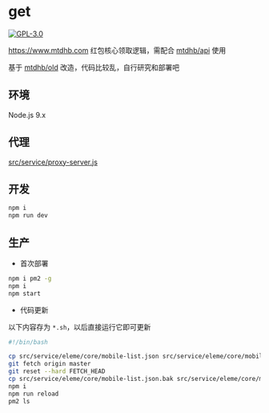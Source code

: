 # get

[![GPL-3.0](https://img.shields.io/badge/license-GPL--3.0-blue.svg)](LICENSE)

https://www.mtdhb.com 红包核心领取逻辑，需配合 [mtdhb/api](https://github.com/mtdhb/api) 使用

基于 [mtdhb/old](https://github.com/mtdhb/old) 改造，代码比较乱，自行研究和部署吧

## 环境

Node.js 9.x

## 代理

[src/service/proxy-server.js](src/service/proxy-server.js)

## 开发

```bash
npm i
npm run dev
```

## 生产

- 首次部署

```bash
npm i pm2 -g
npm i
npm start
```

- 代码更新

以下内容存为 `*.sh`，以后直接运行它即可更新

```bash
#!/bin/bash

cp src/service/eleme/core/mobile-list.json src/service/eleme/core/mobile-list.json.bak
git fetch origin master
git reset --hard FETCH_HEAD
cp src/service/eleme/core/mobile-list.json.bak src/service/eleme/core/mobile-list.json
npm i
npm run reload
pm2 ls
```
